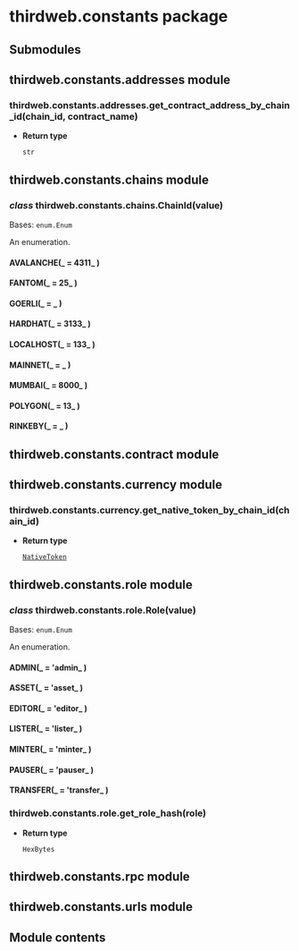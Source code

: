 # thirdweb.constants package

## Submodules

## thirdweb.constants.addresses module


### thirdweb.constants.addresses.get_contract_address_by_chain_id(chain_id, contract_name)

* **Return type**

    `str`


## thirdweb.constants.chains module


### _class_ thirdweb.constants.chains.ChainId(value)
Bases: `enum.Enum`

An enumeration.


#### AVALANCHE(_ = 4311_ )

#### FANTOM(_ = 25_ )

#### GOERLI(_ = _ )

#### HARDHAT(_ = 3133_ )

#### LOCALHOST(_ = 133_ )

#### MAINNET(_ = _ )

#### MUMBAI(_ = 8000_ )

#### POLYGON(_ = 13_ )

#### RINKEBY(_ = _ )
## thirdweb.constants.contract module

## thirdweb.constants.currency module


### thirdweb.constants.currency.get_native_token_by_chain_id(chain_id)

* **Return type**

    [`NativeToken`](thirdweb.types.md#thirdweb.types.currency.NativeToken)


## thirdweb.constants.role module


### _class_ thirdweb.constants.role.Role(value)
Bases: `enum.Enum`

An enumeration.


#### ADMIN(_ = 'admin_ )

#### ASSET(_ = 'asset_ )

#### EDITOR(_ = 'editor_ )

#### LISTER(_ = 'lister_ )

#### MINTER(_ = 'minter_ )

#### PAUSER(_ = 'pauser_ )

#### TRANSFER(_ = 'transfer_ )

### thirdweb.constants.role.get_role_hash(role)

* **Return type**

    `HexBytes`


## thirdweb.constants.rpc module

## thirdweb.constants.urls module

## Module contents
